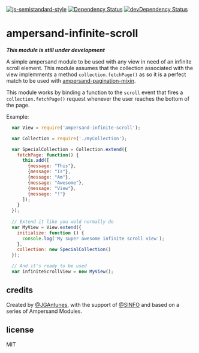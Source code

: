 [![js-semistandard-style](https://cdn.rawgit.com/flet/semistandard/master/badge.svg)](https://github.com/Flet/semistandard)
[![Dependency Status](https://david-dm.org/jgantunes/ampersand-infinite-scroll.svg)](https://david-dm.org/jgantunes/ampersand-infinite-scroll)
[![devDependency Status](https://david-dm.org/jgantunes/ampersand-infinite-scroll/dev-status.svg)](https://david-dm.org/jgantunes/ampersand-infinite-scroll#info=devDependencies)

ampersand-infinite-scroll
============

**_This module is still under development_**

A simple ampersand module to be used with any view in need of an infinite scroll element. This module assumes that the collection associated with the view implemments a method `collection.fetchPage()` as so it is a perfect match to be used with [ampersand-pagination-mixin](https://github.com/JGAntunes/ampersand-pagination-mixin).

This module works by binding a function to the `scroll` event that fires a `collection.fetchPage()` request whenever the user reaches the bottom of the page.

Example:

```javascript
  var View = require('ampersand-infinite-scroll');

  var Collection = require('./myCollection');

  var SpecialCollection = Collection.extend({
    fetchPage: function() {
      this.add([
        {message: "This"},
        {message: "Is"},
        {message: "Am"},
        {message: "Awesome"},
        {message: "View"},
        {message: "!"}
      ]);
    }
  });
  
  // Extend it like you wold normally do
  var MyView = View.extend({
    initialize: function () {
      console.log('My super awesome infinite scroll view');
    },
    collection: new SpecialCollection()
  });

  // And it's ready to be used
  var infiniteScrollView = new MyView();
```

## credits

Created by [@JGAntunes](http://github.com/JGAntunes), with the support of [@SINFO](http://github.com/sinfo) and based on a series of Ampersand Modules.


## license

MIT
